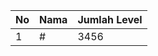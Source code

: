 | No | Nama            | Jumlah Level |
|----|-----------------|--------------|
| 1  | #    |    3456        |
